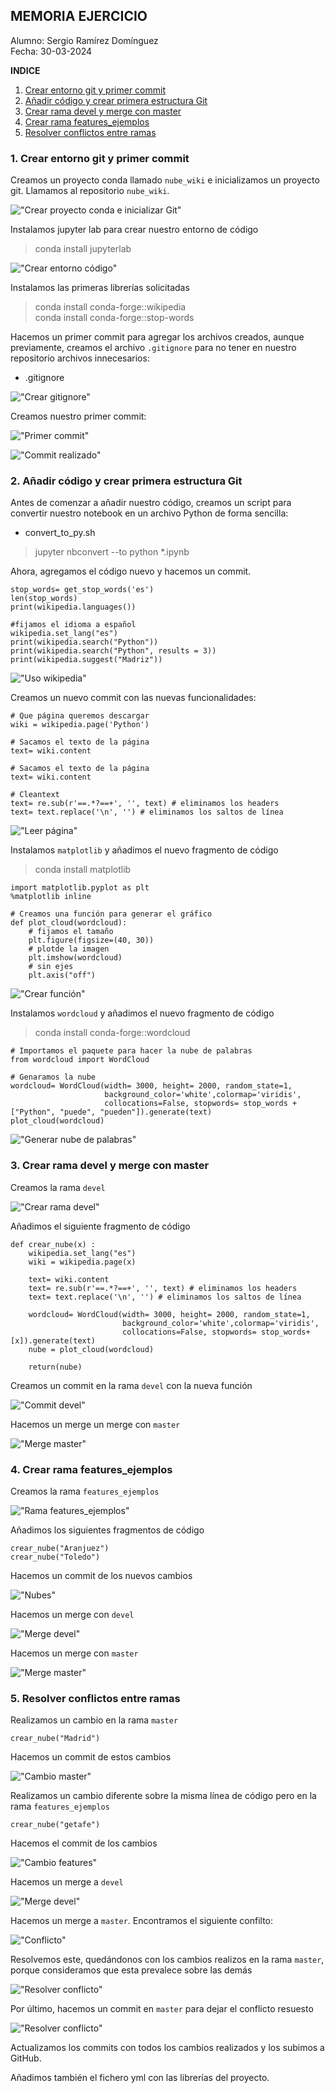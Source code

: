 ## MEMORIA EJERCICIO

Alumno: Sergio Ramírez Domínguez<br>
Fecha: 30-03-2024

**INDICE**
1. [Crear entorno git y primer commit](#id1)
2. [Añadir código y crear primera estructura Git](#id2)
3. [Crear rama devel y merge con master](#id3)
4. [Crear rama features_ejemplos](#id4)
5. [Resolver conflictos entre ramas](#id5)

### 1. Crear entorno git y primer commit <a name="id1"></a>

Creamos un proyecto conda llamado `nube_wiki` e inicializamos un proyecto git. Llamamos al repositorio `nube_wiki`.

!["Crear proyecto conda e inicializar Git"](imagenes/1-Crear_proyecto_conda_inicializar_git.png)

Instalamos jupyter lab para crear nuestro entorno de código

> conda install jupyterlab

!["Crear entorno código"](imagenes/2-Crear_entorno_codigo.png)

Instalamos las primeras librerías solicitadas

> conda install conda-forge::wikipedia <br>
> conda install conda-forge::stop-words

Hacemos un primer commit para agregar los archivos creados, aunque previamente, creamos el archivo `.gitignore` para no tener en nuestro repositorio archivos innecesarios:

* .gitignore

!["Crear gitignore"](imagenes/3-Crear_gitignore.png)

Creamos nuestro primer commit:

!["Primer commit"](imagenes/4-Primer_commit.png)

!["Commit realizado"](imagenes/5-Commit_realizado.png)

### 2. Añadir código y crear primera estructura Git <a name="id2"></a>

Antes de comenzar a añadir nuestro código, creamos un script para convertir nuestro notebook en un archivo Python de forma sencilla:

* convert_to_py.sh

> jupyter nbconvert --to python *.ipynb

Ahora, agregamos el código nuevo y hacemos un commit.

```
stop_words= get_stop_words('es')
len(stop_words)
print(wikipedia.languages())
                           
#fijamos el idioma a español
wikipedia.set_lang("es")
print(wikipedia.search("Python"))
print(wikipedia.search("Python", results = 3))
print(wikipedia.suggest("Madriz"))
```

!["Uso wikipedia"](imagenes/6-Uso_wikipedia.png)

Creamos un nuevo commit con las nuevas funcionalidades:

```
# Que página queremos descargar
wiki = wikipedia.page('Python')

# Sacamos el texto de la página
text= wiki.content

# Sacamos el texto de la página
text= wiki.content

# Cleantext
text= re.sub(r'==.*?==+', '', text) # eliminamos los headers
text= text.replace('\n', '') # eliminamos los saltos de línea
```

!["Leer página"](imagenes/7-Commit_3.png)

Instalamos `matplotlib` y añadimos el nuevo fragmento de código

> conda install matplotlib

```
import matplotlib.pyplot as plt
%matplotlib inline

# Creamos una función para generar el gráfico
def plot_cloud(wordcloud):
    # fijamos el tamaño
    plt.figure(figsize=(40, 30))
    # plotde la imagen
    plt.imshow(wordcloud)
    # sin ejes
    plt.axis("off")
```

!["Crear función"](imagenes/8-Commit_4.png)

Instalamos `wordcloud` y añadimos el nuevo fragmento de código

> conda install conda-forge::wordcloud

```
# Importamos el paquete para hacer la nube de palabras
from wordcloud import WordCloud

# Genaramos la nube
wordcloud= WordCloud(width= 3000, height= 2000, random_state=1,
                     background_color='white',colormap='viridis',
                     collocations=False, stopwords= stop_words + ["Python", "puede", "pueden"]).generate(text)
plot_cloud(wordcloud)
```

!["Generar nube de palabras"](imagenes/9-Commit_5.png)


### 3. Crear rama devel y merge con master <a name="id3"></a>

Creamos la rama `devel`

!["Crear rama devel"](imagenes/10-Crear_rama_devel.png)

Añadimos el siguiente fragmento de código

```
def crear_nube(x) :
    wikipedia.set_lang("es")
    wiki = wikipedia.page(x)

    text= wiki.content
    text= re.sub(r'==.*?==+', '', text) # eliminamos los headers
    text= text.replace('\n', '') # eliminamos los saltos de línea
    
    wordcloud= WordCloud(width= 3000, height= 2000, random_state=1,
                         background_color='white',colormap='viridis',
                         collocations=False, stopwords= stop_words+ [x]).generate(text)
    nube = plot_cloud(wordcloud)
    
    return(nube)
```

Creamos un commit en la rama `devel` con la nueva función

!["Commit devel"](imagenes/11-Commit_6.png)

Hacemos un merge  un merge con `master`

!["Merge master"](imagenes/12-Merge_master.png)

### 4. Crear rama features_ejemplos <a name="id4"></a>

Creamos la rama `features_ejemplos`

!["Rama features_ejemplos"](imagenes/13-Crear_rama_features.png)

Añadimos los siguientes fragmentos de código

```
crear_nube("Aranjuez")
crear_nube("Toledo")
```

Hacemos un commit de los nuevos cambios

!["Nubes"](imagenes/14-Nubes.png)

Hacemos un merge con `devel`

!["Merge devel"](imagenes/15-Merge_devel.png)

Hacemos un merge con `master`

!["Merge master"](imagenes/16-Merge_master.png)

### 5. Resolver conflictos entre ramas <a name="id5"></a>

Realizamos un cambio en la rama `master`

```
crear_nube("Madrid")
```

Hacemos un commit de estos cambios

!["Cambio master"](imagenes/17-Cambio_master.png)

Realizamos un cambio diferente sobre la misma línea de código pero en la rama `features_ejemplos`

```
crear_nube("getafe")
```

Hacemos el commit de los cambios

!["Cambio features"](imagenes/18-Cambio_features.png)

Hacemos un merge a `devel`

!["Merge devel"](imagenes/19-Merge_devel.png)

Hacemos un merge a `master`. Encontramos el siguiente confilto:

!["Conflicto"](imagenes/20-Conflicto.png)

Resolvemos este, quedándonos con los cambios realizos en la rama `master`, porque consideramos que esta prevalece sobre las demás

!["Resolver conflicto"](imagenes/21-Resolver_conflicto.png)

Por último, hacemos un commit en `master` para dejar el conflicto resuesto

!["Resolver conflicto"](imagenes/22-Commit.png)

Actualizamos los commits con todos los cambios realizados y los subimos a GitHub.

Añadimos también el fichero yml con las librerías del proyecto.